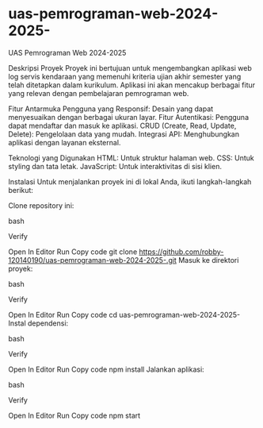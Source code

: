 # uas-pemrograman-web-2024-2025-
UAS Pemrograman Web 2024-2025

Deskripsi Proyek
Proyek ini bertujuan untuk mengembangkan aplikasi web log servis kendaraan yang memenuhi kriteria ujian akhir semester yang telah ditetapkan dalam kurikulum. Aplikasi ini akan mencakup berbagai fitur yang relevan dengan pembelajaran pemrograman web.

Fitur
Antarmuka Pengguna yang Responsif: Desain yang dapat menyesuaikan dengan berbagai ukuran layar.
Fitur Autentikasi: Pengguna dapat mendaftar dan masuk ke aplikasi.
CRUD (Create, Read, Update, Delete): Pengelolaan data yang mudah.
Integrasi API: Menghubungkan aplikasi dengan layanan eksternal.

Teknologi yang Digunakan
HTML: Untuk struktur halaman web.
CSS: Untuk styling dan tata letak.
JavaScript: Untuk interaktivitas di sisi klien.

Instalasi
Untuk menjalankan proyek ini di lokal Anda, ikuti langkah-langkah berikut:

Clone repository ini:

bash

Verify

Open In Editor
Run
Copy code
git clone https://github.com/robby-120140190/uas-pemrograman-web-2024-2025-.git
Masuk ke direktori proyek:

bash

Verify

Open In Editor
Run
Copy code
cd uas-pemrograman-web-2024-2025-
Instal dependensi:

bash

Verify

Open In Editor
Run
Copy code
npm install
Jalankan aplikasi:

bash

Verify

Open In Editor
Run
Copy code
npm start
